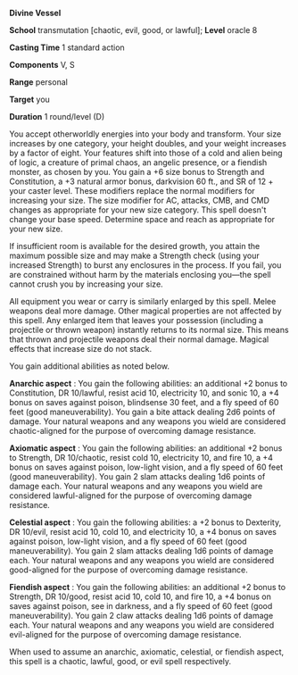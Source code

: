  **Divine Vessel**

**School** transmutation [chaotic, evil, good, or lawful]; **Level** oracle 8

**Casting Time** 1 standard action

**Components** V, S

**Range** personal

**Target** you

**Duration** 1 round/level (D)

You accept otherworldly energies into your body and transform. Your size increases by one category, your height doubles, and your weight increases by a factor of eight. Your features shift into those of a cold and alien being of logic, a creature of primal chaos, an angelic presence, or a fiendish monster, as chosen by you. You gain a +6 size bonus to Strength and Constitution, a +3 natural armor bonus, darkvision 60 ft., and SR of 12 + your caster level. These modifiers replace the normal modifiers for increasing your size. The size modifier for AC, attacks, CMB, and CMD changes as appropriate for your new size category. This spell doesn't change your base speed. Determine space and reach as appropriate for your new size.

If insufficient room is available for the desired growth, you attain the maximum possible size and may make a Strength check (using your increased Strength) to burst any enclosures in the process. If you fail, you are constrained without harm by the materials enclosing you—the spell cannot crush you by increasing your size.

All equipment you wear or carry is similarly enlarged by this spell. Melee weapons deal more damage. Other magical properties are not affected by this spell. Any enlarged item that leaves your possession (including a projectile or thrown weapon) instantly returns to its normal size. This means that thrown and projectile weapons deal their normal damage. Magical effects that increase size do not stack.

You gain additional abilities as noted below.

**Anarchic aspect** : You gain the following abilities: an additional +2 bonus to Constitution, DR 10/lawful, resist acid 10, electricity 10, and sonic 10, a +4 bonus on saves against poison, blindsense 30 feet, and a fly speed of 60 feet (good maneuverability). You gain a bite attack dealing 2d6 points of damage. Your natural weapons and any weapons you wield are considered chaotic-aligned for the purpose of overcoming damage resistance.

**Axiomatic aspect** : You gain the following abilities: an additional +2 bonus to Strength, DR 10/chaotic, resist cold 10, electricity 10, and fire 10, a +4 bonus on saves against poison, low-light vision, and a fly speed of 60 feet (good maneuverability). You gain 2 slam attacks dealing 1d6 points of damage each. Your natural weapons and any weapons you wield are considered lawful-aligned for the purpose of overcoming damage resistance.

**Celestial aspect** : You gain the following abilities: a +2 bonus to Dexterity, DR 10/evil, resist acid 10, cold 10, and electricity 10, a +4 bonus on saves against poison, low-light vision, and a fly speed of 60 feet (good maneuverability). You gain 2 slam attacks dealing 1d6 points of damage each. Your natural weapons and any weapons you wield are considered good-aligned for the purpose of overcoming damage resistance.

**Fiendish aspect** : You gain the following abilities: an additional +2 bonus to Strength, DR 10/good, resist acid 10, cold 10, and fire 10, a +4 bonus on saves against poison, see in darkness, and a fly speed of 60 feet (good maneuverability). You gain 2 claw attacks dealing 1d6 points of damage each. Your natural weapons and any weapons you wield are considered evil-aligned for the purpose of overcoming damage resistance.

When used to assume an anarchic, axiomatic, celestial, or fiendish aspect, this spell is a chaotic, lawful, good, or evil spell respectively.

